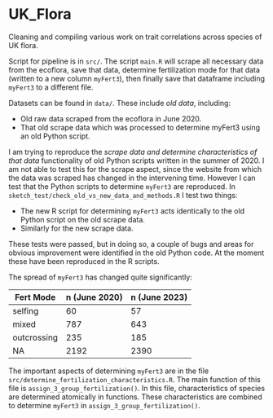 # UK_Flora
Cleaning and compiling various work on trait correlations across species of UK flora.

Script for pipeline is in `src/`. The script `main.R` will scrape all necessary data from the ecoflora, save that data, determine fertilization mode for that data (written to a new column `myFert3`), then finally save that dataframe including `myFert3` to a different file.

Datasets can be found in `data/`. These include *old data*, including:

- Old raw data scraped from the ecoflora in June 2020.
- That old scrape data which was processed to determine myFert3 using an old Python script.

I am trying to reproduce the *scrape data and determine characteristics of that data* functionality of old Python scripts written in the summer of 2020.
I am not able to test this for the scrape aspect, since the website from which the data was scraped has changed in the intervening time. However I can test that the Python scripts to determine `myFert3` are reproduced. In `sketch_test/check_old_vs_new_data_and_methods.R` I test two things:

- The new R script for determining `myFert3` acts identically to the old Python script on the old scrape data.
- Similarly for the new scrape data.

These tests were passed, but in doing so, a couple of bugs and areas for obvious improvement were identified in the old Python code.
At the moment these have been reproduced in the R scripts.

The spread of `myFert3` has changed quite significantly:

| Fert Mode     | n (June 2020) | n (June 2023) |
| ------------- | ------------- |---------------|
| selfing       | 60            | 57            |
| mixed         | 787           | 643           |
| outcrossing   | 235           | 185           |
| NA            | 2192          | 2390          |



The important aspects of determining `myFert3` are in the file `src/determine_fertilization_characteristics.R`. The main function of this file is `assign_3_group_fertilization()`. In this file, characteristics of species are determined atomically in functions. These characteristics are combined to determine `myFert3` in `assign_3_group_fertilization()`.


